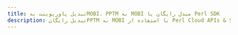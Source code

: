 ---title: تبدیل پاورپوینت بهMOBI، PPTM به MOBI مبدل رایگان یا Perl SDKdescription: تبدیل رایگانPPTM به MOBI با استفاده از Perl Cloud APIs & SDK. همچنین اسناد Microsoft PowerPoint را در Cloud ایجاد، ویرایش و رندر کنید.---